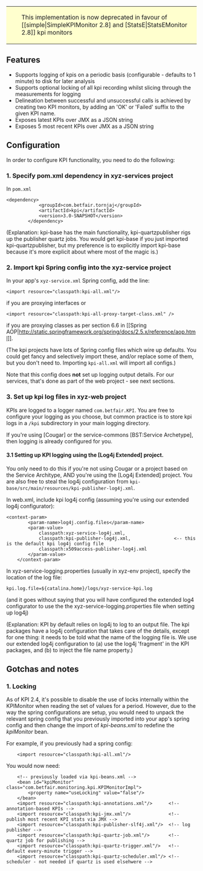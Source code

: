 ---
---

<table style='background-color: #FFFFCE;'>
         <tr>
           <td valign='top'><img src='attachments/warning.gif' width='16' height='16' align='absmiddle' alt='' border='0'></td>
           <td><p>This implementation is now deprecated in favour of [[simple|SimpleKPIMonitor 2.8] and [StatsE|StatsEMonitor 2.8]] kpi monitors</p></td>
          </tr>
</table>



## Features

* Supports logging of kpis on a periodic basis (configurable - defaults to 1 minute) to disk for later analysis
* Supports optional locking of all kpi recording whilst slicing through the measurements for logging
* Delineation between successful and unsuccessful calls is achieved by creating two KPI monitors, by adding an 'OK' or 'Failed' suffix to the given KPI name.
* Exposes latest KPIs over JMX as a JSON string
* Exposes 5 most recent KPIs over JMX as a JSON string

## Configuration

In order to configure KPI functionality, you need to do the following:

### 1. Specify pom.xml dependency in xyz-services project

In ```pom.xml```

```
<dependency>
            <groupId>com.betfair.tornjaj</groupId>
            <artifactId>kpi</artifactId>
            <version>3.0-SNAPSHOT</version>
        </dependency>
```

(Explanation: kpi-base has the main functionality, kpi-quartzpublisher rigs up the publisher quartz jobs. You would get kpi-base if you just imported kpi-quartzpublisher, but my preference is to explicitly import kpi-base because it's more explicit about where most of the magic is.)

### 2. Import kpi Spring config into the xyz-service project

In your app's ```xyz-service.xml``` Spring config, add the line:
```
<import resource="classpath:kpi-all.xml"/>
```
if you are proxying interfaces or
```
<import resource="classpath:kpi-all-proxy-target-class.xml" />
```
if you are proxying classes as per section 6.6 in [[Spring AOP|http://static.springframework.org/spring/docs/2.5.x/reference/aop.html]].

(The kpi projects have lots of Spring config files which wire up defaults. You could get fancy and selectively import these, and/or replace some of them, but you don't need to. Importing ```kpi-all.xml``` will import all configs.)

Note that this config does **not** set up logging output details. For our services, that's done as part of the web project - see next sections.

### 3. Set up kpi log files in xyz-web project

KPIs are logged to a logger named ```com.betfair.KPI```. You are free to configure your logging as you choose, but common practice is to store kpi logs in a ```/kpi``` subdirectory in your main logging directory.

If you're using [Cougar] or the service-commons [BST:Service Archetype], then logging is already configured for you.

#### 3.1 Setting up KPI logging using the [Log4j Extended] project.

You only need to do this if you're not using Cougar or a project based on the Service Architype, AND you're using the [Log4j Extended] project. You are also free to steal the log4j configuration from ```kpi-base/src/main/resources/kpi-publisher-log4j.xml```.

In web.xml, include kpi log4j config (assuming you're using our extended log4j configurator):

```
<context-param>
        <param-name>log4j.config.files</param-name>
        <param-value>
            classpath:xyz-service-log4j.xml,
            classpath:kpi-publisher-log4j.xml,                <-- this is the default kpi log4j config file
            classpath:x509access-publisher-log4j.xml
        </param-value>
    </context-param>
```

In xyz-service-logging.properties (usually in xyz-env project), specify the location of the log file:

```
kpi.log.file=${catalina.home}/logs/xyz-service-kpi.log
```

(and it goes without saying that you will have configured the extended log4 configurator to use the the xyz-service-logging.properties file when setting up log4j)

(Explanation: KPI by default relies on log4j to log to an output file. The kpi packages have a log4j configuration that takes care of the details, except for one thing: it needs to be told what the name of the logging file is. We use our extended log4j configuration to (a) use the log4j 'fragment' in the KPI packages, and (b) to inject the file name property.)

## Gotchas and notes

### 1. Locking

As of KPI 2.4, it's possible to disable the use of locks internally within the KPIMonitor when reading the set of values for a period. However, due to the way the spring configurations are setup, you would need to unpack the relevant spring config that you previously imported into your app's spring config and then change the import of _kpi-beans.xml_ to redefine the _kpiMonitor_ bean.

For example, if you previously had a spring config:

```
    <import resource="classpath:kpi-all.xml"/>
```

You would now need:

```
    <!-- previously loaded via kpi-beans.xml -->
    <bean id="kpiMonitor" class="com.betfair.monitoring.kpi.KPIMonitorImpl">
        <property name="useLocking" value="false"/>
    </bean>
    <import resource="classpath:kpi-annotations.xml"/>      <!-- annotation-based KPIs -->
    <import resource="classpath:kpi-jmx.xml"/>              <!-- publish most recent KPI stats via JMX -->
    <import resource="classpath:kpi-publisher-slf4j.xml"/>  <!-- log publisher -->
    <import resource="classpath:kpi-quartz-job.xml"/>       <!-- quartz job for publishing -->
    <import resource="classpath:kpi-quartz-trigger.xml"/>   <!-- default every-minute trigger -->
    <import resource="classpath:kpi-quartz-scheduler.xml"/> <!-- scheduler - not needed if quartz is used elsehwere -->
```

